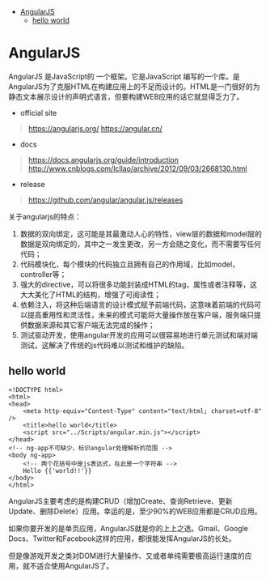<!-- TOC -->

- [AngularJS](#angularjs)
    - [hello world](#hello-world)

<!-- /TOC -->

<a id="markdown-angularjs" name="angularjs"></a>
# AngularJS
AngularJS 是JavaScript的 一个框架。它是JavaScript 编写的一个库。是AngularJS为了克服HTML在构建应用上的不足而设计的。HTML是一门很好的为静态文本展示设计的声明式语言，但要构建WEB应用的话它就显得乏力了。 

- official site 
> https://angularjs.org/
> https://angular.cn/

- docs
> https://docs.angularjs.org/guide/introduction
> http://www.cnblogs.com/lcllao/archive/2012/09/03/2668130.html

- release
> https://github.com/angular/angular.js/releases

关于angularjs的特点：

1. 数据的双向绑定，这可能是其最激动人心的特性，view层的数据和model层的数据是双向绑定的，其中之一发生更改，另一方会随之变化，而不需要写任何代码；
2. 代码模块化，每个模块的代码独立且拥有自己的作用域，比如model，controller等；
3. 强大的directive，可以将很多功能封装成HTML的tag，属性或者注释等，这大大美化了HTML的结构，增强了可阅读性；
4. 依赖注入，将这种后端语言的设计模式赋予前端代码，这意味着前端的代码可以提高重用性和灵活性，未来的模式可能将大量操作放在客户端，服务端只提供数据来源和其它客户端无法完成的操作；
5. 测试驱动开发，使用angular开发的应用可以很容易地进行单元测试和端对端测试，这解决了传统的js代码难以测试和维护的缺陷。


<a id="markdown-hello-world" name="hello-world"></a>
## hello world
```
<!DOCTYPE html>
<html>
<head>
    <meta http-equiv="Content-Type" content="text/html; charset=utf-8" />
    <title>hello world</title>
    <script src="../Scripts/angular.min.js"></script>
</head>
<!-- ng-app不可缺少，标识angular处理解析的范围 -->
<body ng-app>
    <!-- 两个花括号中是js表达式，在此是一个字符串 -->
    Hello {{'world!!'}}
</body>
</html>
```

AngularJS主要考虑的是构建CRUD（增加Create、查询Retrieve、更新Update、删除Delete）应用。幸运的是，至少90%的WEB应用都是CRUD应用。

如果你要开发的是单页应用，AngularJS就是你的上上之选。Gmail、Google Docs、Twitter和Facebook这样的应用，都很能发挥AngularJS的长处。

但是像游戏开发之类对DOM进行大量操作、又或者单纯需要极高运行速度的应用，就不适合使用AngularJS了。
